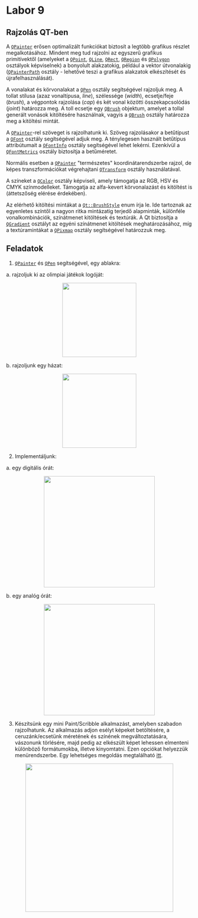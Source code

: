 # Labor 9

## Rajzolás QT-ben

A [```QPainter```](https://doc.qt.io/qt-5/qpainter.html) erősen optimalizált funkciókat biztosít a legtöbb grafikus részlet megalkotásához. Mindent meg tud rajzolni az egyszerű grafikus primitívektől (amelyeket a [```QPoint```](https://doc.qt.io/qt-5/qpoint.html), [```QLine```](https://doc.qt.io/qt-5/qline.html), [```QRect```](https://doc.qt.io/qt-5/qrect.html), [```QRegion```](https://doc.qt.io/qt-5/qregion.html) és [```QPolygon```](https://doc.qt.io/qt-5/qpolygon.html) osztályok képviselnek) a bonyolult alakzatokig, például a vektor útvonalakig ([```QPainterPath```](https://doc.qt.io/qt-5/qpainterpath.html) osztály - lehetővé teszi a grafikus alakzatok elkészítését és újrafelhasználását).

A vonalakat és körvonalakat a [```QPen```](https://doc.qt.io/qt-5/qpen.html) osztály segítségével rajzoljuk meg. A tollat stílusa (azaz vonaltípusa, _line_), szélessége (_width_), ecsetje/feje (_brush_), a végpontok rajzolása (_cap_) és két vonal közötti összekapcsolódás (_joint_) határozza meg. A toll ecsetje egy [```QBrush```](https://doc.qt.io/qt-5/qbrush.html) objektum, amelyet a tollal generált vonások kitöltésére használnak, vagyis a [```QBrush```](https://doc.qt.io/qt-5/qbrush.html) osztály határozza meg a kitöltési mintát.

A [```QPainter```](https://doc.qt.io/qt-5/qpainter.html)-rel szöveget is rajzolhatunk ki. Szöveg rajzolásakor a betűtípust a [```QFont```](https://doc.qt.io/qt-5/qfont.html) osztály segítségével adjuk meg. A ténylegesen használt betűtípus attribútumait a [```QFontInfo```](https://doc.qt.io/qt-5/qfontinfo.html) osztály segítségével lehet lekérni. Ezenkívül a [```QFontMetrics```](https://doc.qt.io/qt-5/qfontmetrics.html) osztály biztosítja a betűméretet.

Normális esetben a [```QPainter```](https://doc.qt.io/qt-5/qpainter.html) "természetes" koordinátarendszerbe rajzol, de képes transzformációkat végrehajtani [```QTransform```](https://doc.qt.io/qt-5/qtransform.html) osztály használatával. 

A színeket a [```QColor```](https://doc.qt.io/qt-5/qcolor.html) osztály képviseli, amely támogatja az RGB, HSV és CMYK színmodelleket. Támogatja az alfa-kevert körvonalazást és kitöltést is (áttetszőség elérése érdekében).

Az elérhető kitöltési mintákat a [```Qt::BrushStyle```](https://doc.qt.io/qt-5/qt.html#BrushStyle-enum) enum írja le. Ide tartoznak az egyenletes színtől a nagyon ritka mintázatig terjedő alapminták, különféle vonalkombinációk, színátmenet kitöltések és textúrák. A Qt biztosítja a [```QGradient```](https://doc.qt.io/qt-5/qgradient.html) osztályt az egyéni színátmenet kitöltések meghatározásához, míg a textúramintákat a [```QPixmap```](https://doc.qt.io/qt-5/qpixmap.html) osztály segítségével határozzuk meg.

## Feladatok

1. [```QPainter```](https://doc.qt.io/qt-5/qpainter.html) és [```QPen```](https://doc.qt.io/qt-5/qpen.html) segítségével, egy ablakra:
  
  a. rajzoljuk ki az olimpiai játékok logóját: 
  <p align="center"> <img src="https://i.ibb.co/Gp77SWZ/house.png" width=200px> </p>
  b. rajzoljunk egy házat: 
  <p align="center"> <img src="https://i.ibb.co/G3WJKV6/ahouse.png" width=200px> </p>

2. Implementáljunk:
  
  a. egy digitális órát: 
  <p align="center"> <img src="https://i.ibb.co/yd7n2bq/digitalclock.png" width=300px> </p>
  b. egy analóg órát:       
 <p align="center"> <img src="https://i.ibb.co/5RWkG1z/clock.png" width=300px> </p>

3. Készítsünk egy mini Paint/Scribble alkalmazást, amelyben szabadon rajzolhatunk. Az alkalmazás adjon esélyt képeket betöltésére, a ceruzánk/ecsetünk méretének és színének megváltoztatására, vászonunk törlésére, majd pedig az elkészült képet lehessen elmenteni különböző formátumokba, illetve kinyomtatni. Ezen opciókat helyezzük menürendszerbe. 
Egy lehetséges megoldás megtalálható [itt](https://doc.qt.io/qt-5/qtwidgets-widgets-scribble-example.html).
 <p align="center">
 <img src="https://i.ibb.co/VLX9BJT/scribble.png" width=400px> 
 </p>
